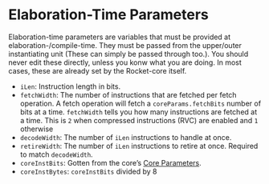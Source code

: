 # Elaboration-Time Parameters

Elaboration-time parameters are variables that must be provided at elaboration-/compile-time.
They must be passed from the upper/outer instantiating unit (These can simply be passed through too.).
You should never edit these directly, unless you konw what you are doing.
In most cases, these are already set by the Rocket-core itself.
* `iLen`: Instruction length in bits.
* `fetchWidth`: The number of instructions that are fetched per fetch operation.
  A fetch operation will fetch a `coreParams.fetchBits` number of bits at a time.
  `fetchWidth` tells you how many instructions are fetched at a time.
  This is `2` when compressed instructions (RVC) are enabled and `1` otherwise
* `decodeWidth`: The number of `iLen` instructions to handle at once.
* `retireWidth`: The number of `iLen` instructions to retire at once.
   Required to match `decodeWidth`.
* `coreInstBits`: Gotten from the core’s [Core Parameters](./core-params.md).
* `coreInstBytes`: `coreInstBits` divided by 8

